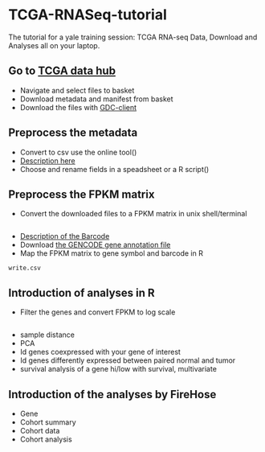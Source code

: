 # TCGA-RNASeq-tutorial
The tutorial for a yale training session: TCGA RNA-seq Data, Download and Analyses all on your laptop.

## Go to [TCGA data hub](https://portal.gdc.cancer.gov/)
- Navigate and select files to basket
- Download metadata and manifest from basket
- Download the files with [GDC-client]()

## Preprocess the metadata
- Convert to csv use the online tool()
- [Description here](http://docs.cancergenomicscloud.org/docs/tcga-metadata)
- Choose and rename fields in a speadsheet or a R script()

## Preprocess the FPKM matrix
- Convert the downloaded files to a FPKM matrix in unix shell/terminal
```
```
- [Description of the Barcode]()
- Download [the GENCODE gene annotation file]()
- Map the FPKM matrix to gene symbol and barcode in R

```
write.csv
```

## Introduction of analyses in R
- Filter the genes and convert FPKM to log scale
```
```

- sample distance
- PCA
- Id genes coexpressed with your gene of interest
- Id genes differently expressed between paired normal and tumor
- survival analysis of a gene hi/low with survival, multivariate

## Introduction of the analyses by FireHose
- Gene
- Cohort summary
- Cohort data
- Cohort analysis
